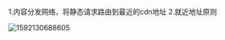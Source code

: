 1.内容分发网络，将静态请求路由到最近的cdn地址
2.就近地址原则

![1592130688605](C:\Users\39737\AppData\Roaming\Typora\typora-user-images\1592130688605.png)